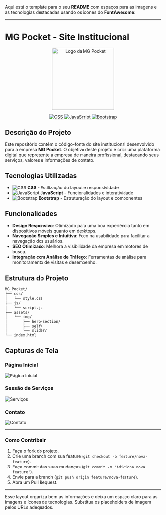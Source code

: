 Aqui está o template para o seu **README** com espaços para as imagens e as tecnologias destacadas usando os ícones do **FontAwesome**:

---

# MG Pocket - Site Institucional

<p align="center">
  <img src="URL_DA_LOGO_AQUI" alt="Logo da MG Pocket" width="200px">
</p>

<p align="center">
  <a href="https://developer.mozilla.org/en-US/docs/Web/CSS">
    <img src="https://img.icons8.com/color/48/000000/css3.png" alt="CSS">
  </a>
  <a href="https://developer.mozilla.org/en-US/docs/Web/JavaScript">
    <img src="https://img.icons8.com/color/48/000000/javascript.png" alt="JavaScript">
  </a>
  <a href="https://getbootstrap.com/">
    <img src="https://img.icons8.com/color/48/000000/bootstrap.png" alt="Bootstrap">
  </a>
</p>

## Descrição do Projeto

Este repositório contém o código-fonte do site institucional desenvolvido para a empresa **MG Pocket**. O objetivo deste projeto é criar uma plataforma digital que represente a empresa de maneira profissional, destacando seus serviços, valores e informações de contato.

## Tecnologias Utilizadas

- ![CSS](https://img.icons8.com/color/24/000000/css3.png) **CSS** - Estilização do layout e responsividade
- ![JavaScript](https://img.icons8.com/color/24/000000/javascript.png) **JavaScript** - Funcionalidades e interatividade
- ![Bootstrap](https://img.icons8.com/color/24/000000/bootstrap.png) **Bootstrap** - Estruturação do layout e componentes

## Funcionalidades

- **Design Responsivo**: Otimizado para uma boa experiência tanto em dispositivos móveis quanto em desktops.
- **Navegação Simples e Intuitiva**: Foco na usabilidade para facilitar a navegação dos usuários.
- **SEO Otimizado**: Melhora a visibilidade da empresa em motores de busca.
- **Integração com Análise de Tráfego**: Ferramentas de análise para monitoramento de visitas e desempenho.

## Estrutura do Projeto

```bash
MG_Pocket/
├── css/
│   └── style.css
├── js/
│   └── script.js
├── assets/
│   └── img/
│       ├── hero-section/
│       ├── self/
│       └── slider/
└── index.html

```

## Capturas de Tela

### Página Inicial
![Página Inicial](URL_PARA_IMAGEM_DA_PAGINA_INICIAL)

### Sessão de Serviços
![Serviços](URL_PARA_IMAGEM_DA_SESSAO_SERVICOS)

### Contato
![Contato](URL_PARA_IMAGEM_DA_SESSAO_CONTATO)

---

### Como Contribuir

1. Faça o fork do projeto.
2. Crie uma branch com sua feature (`git checkout -b feature/nova-feature`).
3. Faça commit das suas mudanças (`git commit -m 'Adiciona nova feature'`).
4. Envie para a branch (`git push origin feature/nova-feature`).
5. Abra um Pull Request.

---

Esse layout organiza bem as informações e deixa um espaço claro para as imagens e ícones de tecnologias. Substitua os placeholders de imagem pelos URLs adequados.
